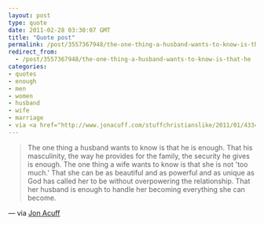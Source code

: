 ```yaml
---
layout: post
type: quote
date: 2011-02-28 03:30:07 GMT
title: "Quote post"
permalink: /post/3557367948/the-one-thing-a-husband-wants-to-know-is-that-he
redirect_from: 
  - /post/3557367948/the-one-thing-a-husband-wants-to-know-is-that-he
categories:
- quotes
- enough
- men
- women
- husband
- wife
- marriage
- via <a href="http://www.jonacuff.com/stuffchristianslike/2011/01/4334/">jon acuff</a>
---
```

<blockquote>The one thing a husband wants to know is that he is enough. That his masculinity, the way he provides for the family, the security he gives is enough. The one thing a wife wants to know is that she is not 'too much.' That she can be as beautiful and as powerful and as unique as God has called her to be without overpowering the relationship. That her husband is enough to handle her becoming everything she can become.</blockquote>

 — via <a href="http://www.jonacuff.com/stuffchristianslike/2011/01/4334/">Jon Acuff</a>